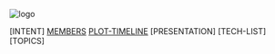 ![logo](https://github.com/trekshcool/Ironman3/blob/master/Image/Iron-Man-3-Wallpaper-037.jpg)

[INTENT]
[MEMBERS](https://github.com/trekshcool/Ironman3/blob/master/title.md) 
[PLOT-TIMELINE](https://trekshcool.github.io/Ironman3/title)
[PRESENTATION]
[TECH-LIST]
[TOPICS]



